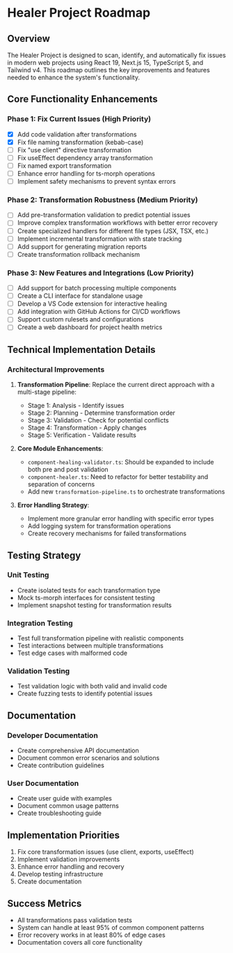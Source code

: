 # Healer Project Roadmap

## Overview
The Healer Project is designed to scan, identify, and automatically fix issues in modern web projects using React 19, Next.js 15, TypeScript 5, and Tailwind v4. This roadmap outlines the key improvements and features needed to enhance the system's functionality.

## Core Functionality Enhancements

### Phase 1: Fix Current Issues (High Priority)
- [x] Add code validation after transformations
- [x] Fix file naming transformation (kebab-case)
- [ ] Fix "use client" directive transformation
- [ ] Fix useEffect dependency array transformation 
- [ ] Fix named export transformation
- [ ] Enhance error handling for ts-morph operations
- [ ] Implement safety mechanisms to prevent syntax errors

### Phase 2: Transformation Robustness (Medium Priority)
- [ ] Add pre-transformation validation to predict potential issues
- [ ] Improve complex transformation workflows with better error recovery
- [ ] Create specialized handlers for different file types (JSX, TSX, etc.)
- [ ] Implement incremental transformation with state tracking
- [ ] Add support for generating migration reports
- [ ] Create transformation rollback mechanism

### Phase 3: New Features and Integrations (Low Priority)
- [ ] Add support for batch processing multiple components
- [ ] Create a CLI interface for standalone usage
- [ ] Develop a VS Code extension for interactive healing
- [ ] Add integration with GitHub Actions for CI/CD workflows
- [ ] Support custom rulesets and configurations
- [ ] Create a web dashboard for project health metrics

## Technical Implementation Details

### Architectural Improvements
1. **Transformation Pipeline**: Replace the current direct approach with a multi-stage pipeline:
   - Stage 1: Analysis - Identify issues
   - Stage 2: Planning - Determine transformation order
   - Stage 3: Validation - Check for potential conflicts
   - Stage 4: Transformation - Apply changes
   - Stage 5: Verification - Validate results

2. **Core Module Enhancements**:
   - `component-healing-validator.ts`: Should be expanded to include both pre and post validation
   - `component-healer.ts`: Need to refactor for better testability and separation of concerns
   - Add new `transformation-pipeline.ts` to orchestrate transformations

3. **Error Handling Strategy**:
   - Implement more granular error handling with specific error types
   - Add logging system for transformation operations
   - Create recovery mechanisms for failed transformations

## Testing Strategy

### Unit Testing
- Create isolated tests for each transformation type
- Mock ts-morph interfaces for consistent testing
- Implement snapshot testing for transformation results

### Integration Testing
- Test full transformation pipeline with realistic components
- Test interactions between multiple transformations
- Test edge cases with malformed code

### Validation Testing
- Test validation logic with both valid and invalid code
- Create fuzzing tests to identify potential issues

## Documentation

### Developer Documentation
- Create comprehensive API documentation
- Document common error scenarios and solutions
- Create contribution guidelines

### User Documentation
- Create user guide with examples
- Document common usage patterns
- Create troubleshooting guide

## Implementation Priorities
1. Fix core transformation issues (use client, exports, useEffect)
2. Implement validation improvements
3. Enhance error handling and recovery
4. Develop testing infrastructure
5. Create documentation

## Success Metrics
- All transformations pass validation tests
- System can handle at least 95% of common component patterns
- Error recovery works in at least 80% of edge cases
- Documentation covers all core functionality